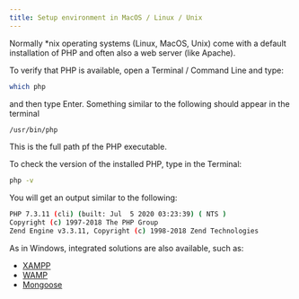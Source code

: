 ```yaml
---
title: Setup environment in MacOS / Linux / Unix
---
```


Normally *nix operating systems (Linux, MacOS, Unix) come with a
default installation of PHP and often also a web server (like Apache).

To verify that PHP is available, open a Terminal / Command Line and type:
```bash
which php
``` 
and then type Enter. Something similar to the following should appear in the terminal
```bash
/usr/bin/php
```
This is the full path pf the PHP executable.

To check the version of the installed PHP, type in the Terminal: 
```bash
php -v
```
You will get an output similar to the following:
```bash
PHP 7.3.11 (cli) (built: Jul  5 2020 03:23:39) ( NTS )
Copyright (c) 1997-2018 The PHP Group
Zend Engine v3.3.11, Copyright (c) 1998-2018 Zend Technologies
```

As in Windows, integrated solutions are also available, such as:
- [XAMPP](https://www.apachefriends.org/)
- [WAMP](https://www.mamp.info/)
- [Mongoose](https://github.com/cesanta/mongoose)